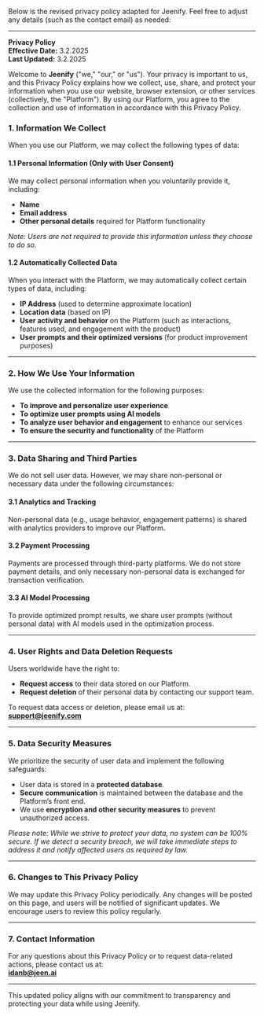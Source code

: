 Below is the revised privacy policy adapted for Jeenify. Feel free to adjust any details (such as the contact email) as needed:

---

**Privacy Policy**  
**Effective Date:** 3.2.2025  
**Last Updated:** 3.2.2025

Welcome to **Jeenify** ("we," "our," or "us"). Your privacy is important to us, and this Privacy Policy explains how we collect, use, share, and protect your information when you use our website, browser extension, or other services (collectively, the "Platform"). By using our Platform, you agree to the collection and use of information in accordance with this Privacy Policy.

### 1. Information We Collect

When you use our Platform, we may collect the following types of data:

#### 1.1 Personal Information (Only with User Consent)
We may collect personal information when you voluntarily provide it, including:
- **Name**
- **Email address**
- **Other personal details** required for Platform functionality

*Note: Users are not required to provide this information unless they choose to do so.*

#### 1.2 Automatically Collected Data
When you interact with the Platform, we may automatically collect certain types of data, including:
- **IP Address** (used to determine approximate location)
- **Location data** (based on IP)
- **User activity and behavior** on the Platform (such as interactions, features used, and engagement with the product)
- **User prompts and their optimized versions** (for product improvement purposes)

---

### 2. How We Use Your Information

We use the collected information for the following purposes:
- **To improve and personalize user experience**
- **To optimize user prompts using AI models**
- **To analyze user behavior and engagement** to enhance our services
- **To ensure the security and functionality** of the Platform

---

### 3. Data Sharing and Third Parties

We do not sell user data. However, we may share non-personal or necessary data under the following circumstances:

#### 3.1 Analytics and Tracking
Non-personal data (e.g., usage behavior, engagement patterns) is shared with analytics providers to improve our Platform.

#### 3.2 Payment Processing
Payments are processed through third-party platforms. We do not store payment details, and only necessary non-personal data is exchanged for transaction verification.

#### 3.3 AI Model Processing
To provide optimized prompt results, we share user prompts (without personal data) with AI models used in the optimization process.

---

### 4. User Rights and Data Deletion Requests

Users worldwide have the right to:
- **Request access** to their data stored on our Platform.
- **Request deletion** of their personal data by contacting our support team.

To request data access or deletion, please email us at:  
**support@jeenify.com**

---

### 5. Data Security Measures

We prioritize the security of user data and implement the following safeguards:
- User data is stored in a **protected database**.
- **Secure communication** is maintained between the database and the Platform’s front end.
- We use **encryption and other security measures** to prevent unauthorized access.

*Please note: While we strive to protect your data, no system can be 100% secure. If we detect a security breach, we will take immediate steps to address it and notify affected users as required by law.*

---

### 6. Changes to This Privacy Policy

We may update this Privacy Policy periodically. Any changes will be posted on this page, and users will be notified of significant updates. We encourage users to review this policy regularly.

---

### 7. Contact Information

For any questions about this Privacy Policy or to request data-related actions, please contact us at:  
**idanb@jeen.ai**

---

This updated policy aligns with our commitment to transparency and protecting your data while using Jeenify.
